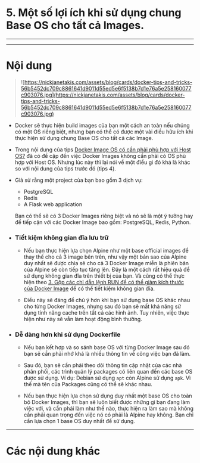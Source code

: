 # 5. Một số lợi ích khi sử dụng chung Base OS cho tất cả Images.

____
____

# <a name="content">Nội dung</a>

> ![https://nickjanetakis.com/assets/blog/cards/docker-tips-and-tricks-56b5452dc709c8861641d9011d55ed5e6f5138b7d1e76a5e258160077c903076.jpg](https://nickjanetakis.com/assets/blog/cards/docker-tips-and-tricks-56b5452dc709c8861641d9011d55ed5e6f5138b7d1e76a5e258160077c903076.jpg)

- Docker sẽ thực hiện build images của bạn một cách an toàn nếu chúng có một OS riêng biệt, nhưng bạn có thể có được một vài điều hữu ích khi thực hiện sử dụng chung Base OS cho tất cả các Image.

- Trong nội dung của tips [Docker Image OS có cần phải phù hợp với Host OS?](docker-tips-math-os.md) đã có đề cập đến việc Docker Images không cần phải có OS phù hợp với Host OS. Nhưng lúc này thì lại nói về một điều gì đó khá là khác so với nội dung của tips trước đó (tips 4).

- Giả sử rằng một project của bạn bao gồm 3 dịch vụ:

    + PostgreSQL
    + Redis
    + A Flask web application

    Bạn có thể sẽ có 3 Docker Images riêng biệt và nó sẽ là một ý tưởng hay để tiếp cận với các Docker Image bao gồm: PostgreSQL, Redis, Python.

- ### Tiết kiệm không gian đĩa lưu trữ

    - Nếu bạn thực hiện lựa chọn Alpine như một base official images để thay thế cho cả 3 image bên trên, như vậy một bản sao của Alpine duy nhất sẽ được chia sẻ cho cả 3 Docker Image miễn là phiên bản của Alpine sẽ còn tiếp tục tăng lên. Đây là một cách rất hiệu quả để sử dụng không gian đĩa trên thiết bị của bạn. Và cũng có thể thực hiện theo [3. Gộp các chỉ dẫn lệnh RUN để có thể giảm kích thước của Docker Image](docker-dockerfile-chain-everything.md) để có thể tiết kiệm không gian đĩa.

    - Điều này sẽ đáng để chú ý hơn khi bạn sử dụng base OS khác nhau cho từng Docker Images, nhưng sau đó bạn sẽ mất khả năng sử dụng tính năng cache trên tất cả các hình ảnh. Tuy nhiên, việc thực hiện như này sẽ vẫn làm hoạt động bình thường.

- ### Dễ dàng hơn khi sử dụng Dockerfile

    - Nếu bạn kết hợp và so sánh base OS với từng Docker Image sau đó bạn sẽ cần phải nhớ khá là nhiều thông tin về công việc bạn đã làm.

    - Sau đó, bạn sẽ cần phải theo dõi thông tin cập nhật của các nhà phân phối, các trình quản lý packages có liên quan đến các base OS được sử dụng. Ví dụ: Debian sử dụng `apt` còn Alpine sử dụng `apk`. Vì thế mà tên của Packages cũng có thể sẽ khác nhau.

    - Nếu bạn thực hiện lựa chọn sử dụng duy nhất một base OS cho toàn bộ Docker Images, thì bạn sẽ luôn biết được những gì bạn đang làm việc với, và cần phải làm như thế nào, thực hiện ra làm sao mà không cần phải quan trọng đến việc nó có phải là Alpine hay không. Bạn chỉ cần lựa chọn 1 base OS duy nhất để sử dụng.

____

# <a name="content-others">Các nội dung khác</a>
